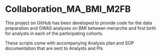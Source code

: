 # Collaboration_MA_BMI_M2FB
This project on GitHub has been developed to provide code for the data preparation and GWAS analyses on BMI between menarche and first birth for analysts in each of the participating cohorts.

These scripts come with accompanying Analysis plan and SOP documentation that are sent to Analysts and PIs

